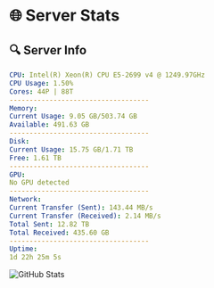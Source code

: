 # 🌐 Server Stats
## 🔍 Server Info
```yaml
CPU: Intel(R) Xeon(R) CPU E5-2699 v4 @ 1249.97GHz
CPU Usage: 1.50%
Cores: 44P | 88T
-----------------------------------
Memory:
Current Usage: 9.05 GB/503.74 GB
Available: 491.63 GB
-----------------------------------
Disk:
Current Usage: 15.75 GB/1.71 TB
Free: 1.61 TB
-----------------------------------
GPU:
No GPU detected
-----------------------------------
Network:
Current Transfer (Sent): 143.44 MB/s
Current Transfer (Received): 2.14 MB/s
Total Sent: 12.82 TB
Total Received: 435.60 GB
-----------------------------------
Uptime:
1d 22h 25m 5s
```
![GitHub Stats](https://img.shields.io/badge/Updated-2025-02-09_21:08:23-blue)